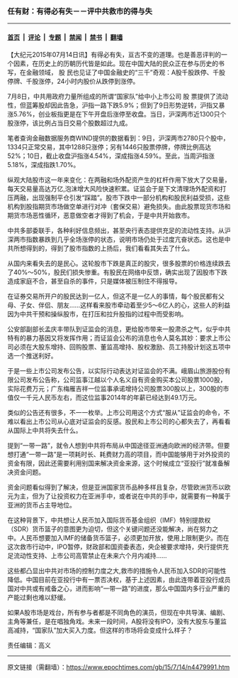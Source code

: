 ### 任有财：有得必有失－－评中共救市的得与失

---

#### [首页](../../../..?n4479991) &nbsp;|&nbsp; [评论](../../../../../epoch-comment?n4479991) &nbsp;|&nbsp; [专题](../../../../../epoch-special?n4479991) &nbsp;|&nbsp; [禁闻](../../../../../epoch-news?n4479991) &nbsp;|&nbsp; [禁书](../../../../../books?n4479991) &nbsp;|&nbsp; [翻墙](https://github.com/gfw-breaker/nogfw/blob/master/README.md?n4479991)


<div class="post_content" id="artbody" itemprop="articleBody">
 <!-- article content begin -->
 <p>
  【大纪元2015年07月14日讯】有得必有失，亘古不变的道理。也是善恶评判的一个因素，在历史上的历朝历代皆是如此。现在中国大陆的民众正在参与历史的书写，在金融领域，
  <ok href="https://www.epochtimes.com/gb/tag/%E8%82%A1.html">
   股
  </ok>
  民也见证了中国金融史的“三千”奇观：A股千股跌停、千股停牌、千股涨停，24小时内股价从跌停到涨停。
 </p>
 <p>
  7月8日，中共用政府力量所组成的所谓“国家队”给中小上市公司
  <ok href="https://www.epochtimes.com/gb/tag/%E8%82%A1.html">
   股
  </ok>
  票提供了流动性，但蓝筹股却因此告急，沪指一路下跌5.9%；但到了9日形势逆转，沪指又暴涨5.76%，创业板指更是在下午开盘后涨停至收盘。当日，沪深两市近1300只个股涨停，该比例占当日交易个股数超过九成。
 </p>
 <p>
  笔者查询金融数据服务商WIND提供的数据看到：9日，沪深两市2780只个股中，1334只正常交易，其中1288只涨停；另有1446只股票停牌，停牌比例高达52%；10日，截止收盘沪指涨4.54%，深成指涨4.59%。至此，当周沪指涨5.18%，深成指跌1.70%。
 </p>
 <p>
  纵观大陆股市这一年来变化：在两融和场外配资产生的杠杆作用下放大了交易量，每天交易量高达万亿,泡沫增大风险快速积累。证监会于是下文清理场外配资和打压两融，出现强制平仓引发“踩踏”。股市下跌中一部分机构和股民利益受损，这些机构到股指期货市场做空单进行对冲（套保交易）避免损失。由此股票现货市场和期货市场恶性循环，恶意做空者才得到了机会，于是中共开始救市。
 </p>
 <p>
  中共多部委联手，各种利好信息频出，甚至央行表态提供充足的流动性支持。从沪深两市指数暴跌到几乎全场涨停的状态，说明市场仍处于过度亢奋状态。这也是中共所想得到的，得到了股市指数的上扬后，我们看看其失去了什么。
 </p>
 <p>
  从国内来看失去的是民心。这轮股市下跌是真正的股灾，很多股票的价格连续跌去了40%～50%，股民们损失惨重。有股民在网络中反馈，确实出现了因股市下跌造成家庭不合，甚至自杀的事件，只是媒体被压制住不得报导。
 </p>
 <p>
  在证券交易所开户的股民达到一亿人，但这不是一亿人的事情，每个股民都有父母、子女、伴侣、朋友……这样看来股市牵动着至少5～6亿人的心，这些人的利益因为中共干预和操纵股市，在打压和拉升股指的过程中而受影响。
 </p>
 <p>
  公安部副部长孟庆丰带队到证监会的消息，更给股市带来一股肃杀之气，似乎中共特有的暴力基因又将发挥作用；而证监会公布的消息也令人莫名其妙：要求上市公司必须在大股东增持、回购股票、董监高增持、股权激励、员工持股计划这五项中选一个推送利好。
 </p>
 <p>
  于是一些上市公司发布公告，以实际行动表达对证监会的不满。峨眉山旅游股份有限公司发布公告称，公司监事江越以个人名义自有资金购买本公司股票1000股，实际花费万元；广东梅雁吉祥一位监事承诺增持公司股票300股以上，300股的市值仅一千元人民币左右，而这位监事2014年的年薪已经达到49.1万元。
 </p>
 <p>
  类似的公告还有很多，不一一枚举。上市公司用这个方式“服从”证监会的命令，不难以看出上市公司从心底对证监会的反感。股民和上市公司的心都失去了，再看看从国际上中共将失去什么。
 </p>
 <p>
  提到“一带一路”，就令人想到中共将布局从中国途径亚洲通向欧洲的经济带。但要想打通“一带一路”是一项耗时长、耗费财力高的项目，而中国能够用于对外投资的资金有限，因此还需要利用别国来解决资金来源，这个时候成立“亚投行”就准备解决资金问题。
 </p>
 <p>
  资金问题看似得到了解决，但是亚洲国家货币品种多样且复杂，尽管欧洲货币以欧元为主，但为了让投资权力在亚洲手中，或者说在中共的手中，就需要有一种属于亚洲的货币占主导地位。
 </p>
 <p>
  在这种背景下，中共想让人民币加入国际货币基金组织（IMF）特别提款权（SDR）货币篮子的意图更为迫切，但这个关键问题还没能解决，尚在努力之中。人民币想要加入IMF的储备货币篮子，必须更加开放，使用上限制更少。而在这次救市行动中，IPO暂停，财政部和国资委表态，央企被要求增持，央行提供充足流动性支持、上市公司高管禁止在未来六个月内减持……
 </p>
 <p>
  这些都凸显出中共对市场的控制力度之大,救市的措施令人民币加入SDR的可能性降低。中国目前在亚投行中有一票否决权，基于上述因素，由此连带着亚投行成员国对中共或有戒备之心，进而影响“一带一路”的进度，那么中国国内多行业严重的产能过剩也难以舒缓。
 </p>
 <p>
  如果A股市场是戏台，所有参与者都是不同角色的演员，但现在中共导演、编剧、主角等兼任，是在唱独角戏。未来一段时间，A股将没有IPO，没有大股东与董监高减持，“国家队”加大买入力度。但这样的市场将会变成什么样子？
 </p>
 <p>
  责任编辑：高义
 </p>
 <!-- article content end -->
 <div id="below_article_ad">
 </div>
</div>


---

原文链接（需翻墙）：https://www.epochtimes.com/gb/15/7/14/n4479991.htm